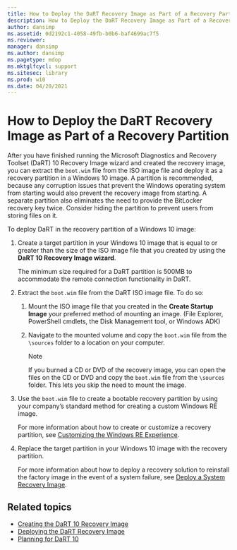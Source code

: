 ```yaml
---
title: How to Deploy the DaRT Recovery Image as Part of a Recovery Partition
description: How to Deploy the DaRT Recovery Image as Part of a Recovery Partition
author: dansimp
ms.assetid: 0d2192c1-4058-49fb-b0b6-baf4699ac7f5
ms.reviewer: 
manager: dansimp
ms.author: dansimp
ms.pagetype: mdop
ms.mktglfcycl: support
ms.sitesec: library
ms.prod: w10
ms.date: 04/20/2021
---
```



# How to Deploy the DaRT Recovery Image as Part of a Recovery Partition

After you have finished running the Microsoft Diagnostics and Recovery Toolset (DaRT) 10 Recovery Image wizard and created the recovery image, you can extract the `boot.wim` file from the ISO image file and deploy it as a recovery partition in a Windows 10 image. A partition is recommended, because any corruption issues that prevent the Windows operating system from starting would also prevent the recovery image from starting. A separate partition also eliminates the need to provide the BitLocker recovery key twice. Consider hiding the partition to prevent users from storing files on it.

To deploy DaRT in the recovery partition of a Windows 10 image:

1. Create a target partition in your Windows 10 image that is equal to or greater than the size of the ISO image file that you created by using the **DaRT 10 Recovery Image wizard**.

    The minimum size required for a DaRT partition is 500MB to accommodate the remote connection functionality in DaRT.

2. Extract the `boot.wim` file from the DaRT ISO image file. To do so:
    1. Mount the ISO image file that you created in the **Create Startup Image** your preferred method of mounting an image. (File Explorer, PowerShell cmdlets, the Disk Management tool, or Windows ADK)
    2. Navigate to the mounted volume and copy the `boot.wim` file from the `\sources` folder to a location on your computer.

        > [!NOTE]
        > If you burned a CD or DVD of the recovery image, you can open the files on the CD or DVD and copy the `boot.wim` file from the `\sources` folder. This lets you skip the need to mount the image.

3. Use the `boot.wim` file to create a bootable recovery partition by using your company’s standard method for creating a custom Windows RE image.

    For more information about how to create or customize a recovery partition, see [Customizing the Windows RE Experience](https://go.microsoft.com/fwlink/?LinkId=214222).

4. Replace the target partition in your Windows 10 image with the recovery partition.

    For more information about how to deploy a recovery solution to reinstall the factory image in the event of a system failure, see [Deploy a System Recovery Image](https://go.microsoft.com/fwlink/?LinkId=214221).

## Related topics

- [Creating the DaRT 10 Recovery Image](creating-the-dart-10-recovery-image.md)
- [Deploying the DaRT Recovery Image](deploying-the-dart-recovery-image-dart-10.md)
- [Planning for DaRT 10](planning-for-dart-10.md)
